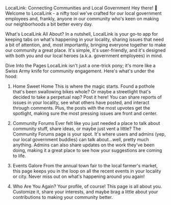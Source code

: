 LocalLink: Connecting Communities and Local Government
Hey there! 👋 Welcome to LocalLink - a nifty tool we've crafted for our local government employees and, frankly, anyone in our community who's keen on making our neighborhoods a bit better every day.

What's LocalLink All About?
In a nutshell, LocalLink is your go-to app for keeping tabs on what's happening in your locality, sharing issues that need a bit of attention, and, most importantly, bringing everyone together to make our community a great place. It's simple, it's user-friendly, and it's designed with both you and our local heroes (a.k.a. government employees) in mind.

Dive Into the Pages
LocalLink isn't just a one-trick pony; it's more like a Swiss Army knife for community engagement. Here's what's under the hood:

1. Home Sweet Home
This is where the magic starts. Found a pothole that's been swallowing bikes whole? Or maybe a streetlight that's decided to take a perpetual nap? Post it here! You can share reports of issues in your locality, see what others have posted, and interact through comments. Plus, the posts with the most upvotes get the spotlight, making sure the most pressing issues are front and center.

2. Community Forums
Ever felt like you just needed a place to talk about community stuff, share ideas, or maybe just vent a little? The Community Forums page is your spot. It's where users and admins (yep, our local government buddies) can talk about...well, pretty much anything. Admins can also share updates on the work they've been doing, making it a great place to see how your suggestions are coming to life.

3. Events Galore
From the annual town fair to the local farmer's market, this page keeps you in the loop on all the recent events in your locality or city. Never miss out on what's happening around you again!

4. Who Are You Again?
Your profile, of course! This page is all about you. Customize it, share your interests, and maybe brag a little about your contributions to making your community better.
